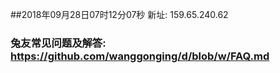 ##2018年09月28日07时12分07秒 新址: 159.65.240.62
### 兔友常见问题及解答: https://github.com/wanggonging/d/blob/w/FAQ.md
